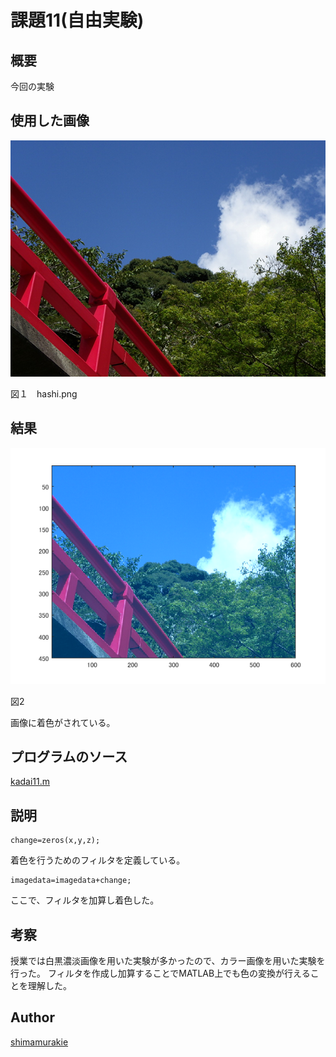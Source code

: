 # 課題11(自由実験)

## 概要

今回の実験

## 使用した画像


![Alt text](hashi.png "Optional title")

図１　hashi.png

## 結果



![Alt text](kadai11/11112.png "Optional title")

図2　

画像に着色がされている。



## プログラムのソース

[kadai11.m](https://github.com/shimamurakie/ImageProssessing/edit/master/kadai11.m)

## 説明

    change=zeros(x,y,z);

着色を行うためのフィルタを定義している。

    imagedata=imagedata+change;

ここで、フィルタを加算し着色した。

## 考察

授業では白黒濃淡画像を用いた実験が多かったので、カラー画像を用いた実験を行った。
フィルタを作成し加算することでMATLAB上でも色の変換が行えることを理解した。

## Author

[shimamurakie](https://github.com/shimamurakie)
